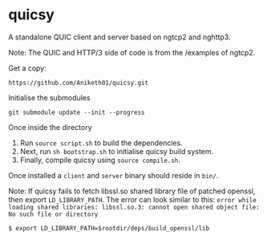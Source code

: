 # quicsy
A standalone QUIC client and server based on ngtcp2 and nghttp3.

Note:  The QUIC and HTTP/3 side of code is from the /examples of ngtcp2.

Get a copy:

`https://github.com/Aniketh01/quicsy.git`

Initialise the submodules

```
git submodule update --init --progress
```

Once inside the directory

1) Run `source script.sh` to build the dependencies.
2) Next, run `sh bootstrap.sh` to initialise quicsy build system.
3) Finally, compile quicsy using `source compile.sh`.

Once installed a `client` and `server` binary should reside in `bin/`.

Note: If quicsy fails to fetch libssl.so shared library file of patched openssl, then export `LD_LIBRARY_PATH`.
The error can look similar to this:
`error while loading shared libraries: libssl.so.3: cannot open shared object file: No such file or directory`

`$ export LD_LIBRARY_PATH=$rootdir/deps/build_openssl/lib`
